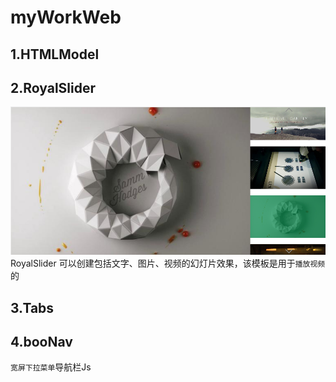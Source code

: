 # myWorkWeb

## 1.HTMLModel

## 2.RoyalSlider
![RoyalSlider](https://github.com/Lucciv/myWorkWeb/blob/master/Pic/RoyalSlider.png "RoyalSlider")    
RoyalSlider 可以创建包括文字、图片、视频的幻灯片效果，该模板是用于`播放视频`的    

## 3.Tabs

## 4.booNav
`宽屏下拉菜单`导航栏Js     

